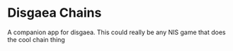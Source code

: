 # Disgaea Chains
A companion app for disgaea. This could really be any NIS game that does the cool chain thing
